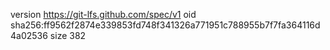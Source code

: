 version https://git-lfs.github.com/spec/v1
oid sha256:ff9562f2874e339853fd748f341326a771951c788955b7f7fa364116d4a02536
size 382

